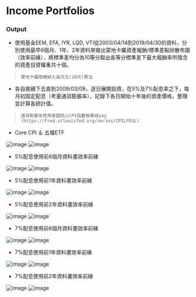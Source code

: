 # Income Portfolios

### Output

* 使用基金EEM, EFA, IYR, LQD, VTI從2003/04/14到2019/04/30的資料，分別使用最早6個月、1年、2年資料來做出蒙地卡羅資產報酬/標準差點狀散布圖（效率前緣），將標準差均分為10等分取出各等分標準差下最大報酬率所隱含的資產投資權重共十個。
>     蒙地卡羅隨機納入高次方(10次)算法    

* 各自接續下去直到2009/03/09，逐日展開投資，在5%及7%配息率之下，每月初固定配息（考量通貨膨脹率），記錄下各日開始十年後的資產價格，整理並計算各統計值。
>     通貨膨脹率使用美國核心CPI指數換算成yoy (https://fred.stlouisfed.org/series/CPILFESL)

* Core CPI ＆ 五檔ETF

![image](https://github.com/kanglee83/Python-Program/blob/master/107-2%20Studies%20of%20Robo%20Advisors/HW4%20Income%20Portfolios/Inputs/CPI.png)
![image](https://github.com/kanglee83/Python-Program/blob/master/107-2%20Studies%20of%20Robo%20Advisors/HW4%20Income%20Portfolios/Inputs/ETFs.png)

* 5%配息使用前6個月資料畫效率前緣

![image](https://github.com/kanglee83/Python-Program/blob/master/107-2%20Studies%20of%20Robo%20Advisors/HW4%20Income%20Portfolios/Scatter_graph/five_percent_six_months_IP_MC.png)
![image](https://github.com/kanglee83/Python-Program/blob/master/107-2%20Studies%20of%20Robo%20Advisors/HW4%20Income%20Portfolios/Result_form/five_percent_six_months_IP.png)

* 5%配息使用前1年資料畫效率前緣

![image](https://github.com/kanglee83/Python-Program/blob/master/107-2%20Studies%20of%20Robo%20Advisors/HW4%20Income%20Portfolios/Scatter_graph/five_percent_one_year_IP_MC.png)
![image](https://github.com/kanglee83/Python-Program/blob/master/107-2%20Studies%20of%20Robo%20Advisors/HW4%20Income%20Portfolios/Result_form/five_percent_one_year_IP.png)

* 5%配息使用前2年資料畫效率前緣

![image](https://github.com/kanglee83/Python-Program/blob/master/107-2%20Studies%20of%20Robo%20Advisors/HW4%20Income%20Portfolios/Scatter_graph/five_percent_two_years_IP_MC.png)
![image](https://github.com/kanglee83/Python-Program/blob/master/107-2%20Studies%20of%20Robo%20Advisors/HW4%20Income%20Portfolios/Result_form/five_percent_two_years_IP.png)

* 7%配息使用前6個月資料畫效率前緣

![image](https://github.com/kanglee83/Python-Program/blob/master/107-2%20Studies%20of%20Robo%20Advisors/HW4%20Income%20Portfolios/Scatter_graph/seven_percent_six_months_IP_MC.png)
![image](https://github.com/kanglee83/Python-Program/blob/master/107-2%20Studies%20of%20Robo%20Advisors/HW4%20Income%20Portfolios/Result_form/seven_percent_six_months_IP.png)

* 7%配息使用前1年資料畫效率前緣

![image](https://github.com/kanglee83/Python-Program/blob/master/107-2%20Studies%20of%20Robo%20Advisors/HW4%20Income%20Portfolios/Scatter_graph/seven_percent_one_year_IP_MC.png)
![image](https://github.com/kanglee83/Python-Program/blob/master/107-2%20Studies%20of%20Robo%20Advisors/HW4%20Income%20Portfolios/Result_form/seven_percent_one_year_IP.png)

* 7%配息使用前2年資料畫效率前緣

![image](https://github.com/kanglee83/Python-Program/blob/master/107-2%20Studies%20of%20Robo%20Advisors/HW4%20Income%20Portfolios/Scatter_graph/seven_percent_two_years_IP_MC.png)
![image](https://github.com/kanglee83/Python-Program/blob/master/107-2%20Studies%20of%20Robo%20Advisors/HW4%20Income%20Portfolios/Result_form/seven_percent_two_years_IP.png)

